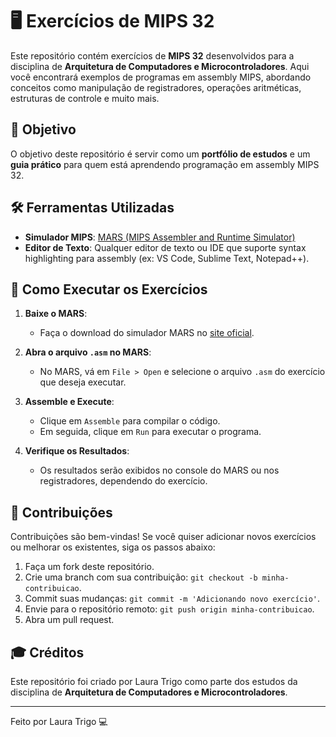# 🖥️ Exercícios de MIPS 32

Este repositório contém exercícios de **MIPS 32** desenvolvidos para a disciplina de **Arquitetura de Computadores e Microcontroladores**. Aqui você encontrará exemplos de programas em assembly MIPS, abordando conceitos como manipulação de registradores, operações aritméticas, estruturas de controle e muito mais.

## 🚀 Objetivo

O objetivo deste repositório é servir como um **portfólio de estudos** e um **guia prático** para quem está aprendendo programação em assembly MIPS 32. 

## 🛠️ Ferramentas Utilizadas

- **Simulador MIPS**: [MARS (MIPS Assembler and Runtime Simulator)](http://courses.missouristate.edu/KenVollmar/mars/)
- **Editor de Texto**: Qualquer editor de texto ou IDE que suporte syntax highlighting para assembly (ex: VS Code, Sublime Text, Notepad++).

## 📝 Como Executar os Exercícios

1. **Baixe o MARS**:
   - Faça o download do simulador MARS no [site oficial](http://courses.missouristate.edu/KenVollmar/mars/).

2. **Abra o arquivo `.asm` no MARS**:
   - No MARS, vá em `File > Open` e selecione o arquivo `.asm` do exercício que deseja executar.

3. **Assemble e Execute**:
   - Clique em `Assemble` para compilar o código.
   - Em seguida, clique em `Run` para executar o programa.

4. **Verifique os Resultados**:
   - Os resultados serão exibidos no console do MARS ou nos registradores, dependendo do exercício.

## 🤝 Contribuições

Contribuições são bem-vindas! Se você quiser adicionar novos exercícios ou melhorar os existentes, siga os passos abaixo:

1. Faça um fork deste repositório.
2. Crie uma branch com sua contribuição: `git checkout -b minha-contribuicao`.
3. Commit suas mudanças: `git commit -m 'Adicionando novo exercício'`.
4. Envie para o repositório remoto: `git push origin minha-contribuicao`.
5. Abra um pull request.

## 🎓 Créditos

Este repositório foi criado por Laura Trigo como parte dos estudos da disciplina de **Arquitetura de Computadores e Microcontroladores**.

---

Feito por Laura Trigo 💻
